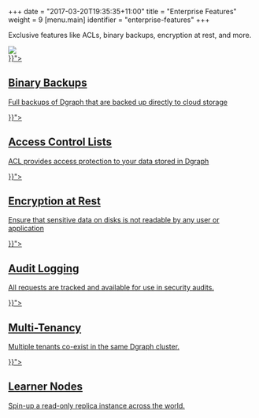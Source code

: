 +++
date = "2017-03-20T19:35:35+11:00"
title = "Enterprise Features"
weight = 9
[menu.main]
  identifier = "enterprise-features"
+++

<div class="landing">
  <div class="hero">
    <p>
      Exclusive features like ACLs, binary backups, encryption at rest, and more.
    </p>
    <img class="hero-deco" src="/images/hero-deco.png" />
  </div>
  <div class="item">
    <div class="icon"><i class="lni lni-download" aria-hidden="true"></i></div>
    <a  href="{{< relref "binary-backups.md">}}">
      <h2>Binary Backups</h2>
      <p>
        Full backups of Dgraph that are backed up directly to cloud storage
      </p>
    </a>
  </div>
  <div class="item">
    <div class="icon"><i class="lni lni-control-panel" aria-hidden="true"></i></div>
    <a href="{{< relref "access-control-lists.md">}}">
      <h2>Access Control Lists</h2>
      <p>
        ACL provides access protection to your data stored in Dgraph
      </p>
    </a>
  </div>
  <div class="item">
    <div class="icon"><i class="lni lni-lock-alt" aria-hidden="true"></i></div>
    <a href="{{< relref "encryption-at-rest.md">}}">
      <h2>Encryption at Rest</h2>
      <p>
        Ensure that sensitive data on disks is not readable by any user or application
      </p>
    </a>
  </div>
  <div class="item">
    <div class="icon"><i class="lni lni-keyword-research" aria-hidden="true"></i></div>
    <a  href="{{< relref "audit-logs.md">}}">
      <h2>Audit Logging</h2>
      <p>
        All requests are tracked and available for use in security audits. 
      </p>
    </a>
  </div>
    <div class="item">
    <div class="icon"><i class="lni lni-network" aria-hidden="true"></i></div>
    <a  href="{{< relref "multitenancy.md">}}">
      <h2>Multi-Tenancy</h2>
      <p>
        Multiple tenants co-exist in the same Dgraph cluster. 
      </p>
    </a>
  </div>
    <div class="item">
    <div class="icon"><i class="lni lni-files" aria-hidden="true"></i></div>
    <a  href="{{< relref "learner-nodes.md">}}">
      <h2>Learner Nodes</h2>
      <p>
        Spin-up a read-only replica instance across the world. 
      </p>
    </a>
  </div>
  

</div>

<style>
  ul.contents {
    display: none;
  }
</style>
